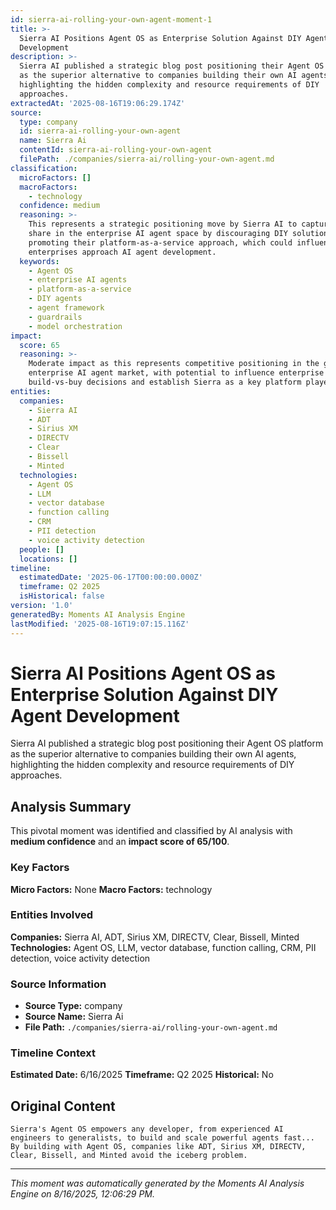 ```yaml
---
id: sierra-ai-rolling-your-own-agent-moment-1
title: >-
  Sierra AI Positions Agent OS as Enterprise Solution Against DIY Agent
  Development
description: >-
  Sierra AI published a strategic blog post positioning their Agent OS platform
  as the superior alternative to companies building their own AI agents,
  highlighting the hidden complexity and resource requirements of DIY
  approaches.
extractedAt: '2025-08-16T19:06:29.174Z'
source:
  type: company
  id: sierra-ai-rolling-your-own-agent
  name: Sierra Ai
  contentId: sierra-ai-rolling-your-own-agent
  filePath: ./companies/sierra-ai/rolling-your-own-agent.md
classification:
  microFactors: []
  macroFactors:
    - technology
  confidence: medium
  reasoning: >-
    This represents a strategic positioning move by Sierra AI to capture market
    share in the enterprise AI agent space by discouraging DIY solutions and
    promoting their platform-as-a-service approach, which could influence how
    enterprises approach AI agent development.
  keywords:
    - Agent OS
    - enterprise AI agents
    - platform-as-a-service
    - DIY agents
    - agent framework
    - guardrails
    - model orchestration
impact:
  score: 65
  reasoning: >-
    Moderate impact as this represents competitive positioning in the growing
    enterprise AI agent market, with potential to influence enterprise
    build-vs-buy decisions and establish Sierra as a key platform player.
entities:
  companies:
    - Sierra AI
    - ADT
    - Sirius XM
    - DIRECTV
    - Clear
    - Bissell
    - Minted
  technologies:
    - Agent OS
    - LLM
    - vector database
    - function calling
    - CRM
    - PII detection
    - voice activity detection
  people: []
  locations: []
timeline:
  estimatedDate: '2025-06-17T00:00:00.000Z'
  timeframe: Q2 2025
  isHistorical: false
version: '1.0'
generatedBy: Moments AI Analysis Engine
lastModified: '2025-08-16T19:07:15.116Z'
---
```

# Sierra AI Positions Agent OS as Enterprise Solution Against DIY Agent Development

Sierra AI published a strategic blog post positioning their Agent OS platform as the superior alternative to companies building their own AI agents, highlighting the hidden complexity and resource requirements of DIY approaches.

## Analysis Summary

This pivotal moment was identified and classified by AI analysis with **medium confidence** and an **impact score of 65/100**.

### Key Factors

**Micro Factors:** None
**Macro Factors:** technology

### Entities Involved

**Companies:** Sierra AI, ADT, Sirius XM, DIRECTV, Clear, Bissell, Minted
**Technologies:** Agent OS, LLM, vector database, function calling, CRM, PII detection, voice activity detection



### Source Information

- **Source Type:** company
- **Source Name:** Sierra Ai
- **File Path:** `./companies/sierra-ai/rolling-your-own-agent.md`

### Timeline Context

**Estimated Date:** 6/16/2025
**Timeframe:** Q2 2025
**Historical:** No

## Original Content

```
Sierra's Agent OS empowers any developer, from experienced AI engineers to generalists, to build and scale powerful agents fast... By building with Agent OS, companies like ADT, Sirius XM, DIRECTV, Clear, Bissell, and Minted avoid the iceberg problem.
```

---

*This moment was automatically generated by the Moments AI Analysis Engine on 8/16/2025, 12:06:29 PM.*
